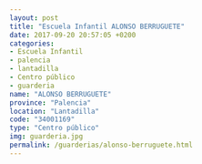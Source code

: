 ```yaml
---
layout: post
title: "Escuela Infantil ALONSO BERRUGUETE"
date: 2017-09-20 20:57:05 +0200
categories:
- Escuela Infantil
- palencia
- lantadilla
- Centro público
- guarderia
name: "ALONSO BERRUGUETE"
province: "Palencia"
location: "Lantadilla"
code: "34001169"
type: "Centro público"
img: guarderia.jpg
permalink: /guarderias/alonso-berruguete.html
---
```

